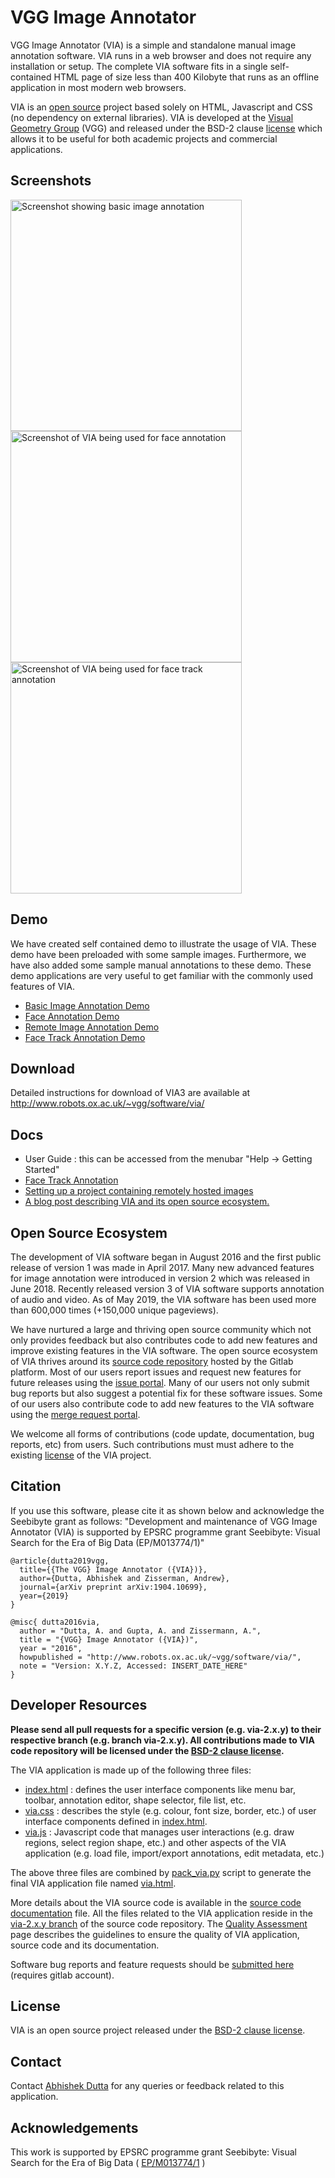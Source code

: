 # VGG Image Annotator

VGG Image Annotator (VIA) is a simple and standalone manual image annotation 
software. VIA runs in a web browser and does not require any installation or setup. 
The complete VIA software fits in a single self-contained HTML page of size 
less than 400 Kilobyte that runs as an offline application in most modern web browsers.

VIA is an [open source](https://gitlab.com/vgg/via) project based solely on 
HTML, Javascript and CSS (no dependency on external libraries). VIA is 
developed at the [Visual Geometry Group](http://www.robots.ox.ac.uk/~vgg/) (VGG) 
and released under the BSD-2 clause [license](https://gitlab.com/vgg/via/blob/master/LICENSE)
which allows it to be useful for both academic projects and commercial applications.

## Screenshots
<img src="via-2.x.y/doc/screenshots/via_demo_screenshot2_via-2.0.2.jpg" alt="Screenshot showing basic image annotation" title="Screenshot showing basic image annotation" height="370">
<img src="via-2.x.y/doc/screenshots/via_face_demo_screenshot4.jpg" alt="Screenshot of VIA being used for face annotation" title="Screenshot of VIA being used for face annotation" height="370">
<img src="via-2.x.y/doc/screenshots/via_face_track_demo_screenshot1.jpg" alt="Screenshot of VIA being used for face track annotation" title="Screenshot of VIA being used for face track annotation" height="370">

## Demo
We have created self contained demo to illustrate the usage of VIA. These demo
have been preloaded with some sample images. Furthermore, we have 
also added some sample manual annotations to these demo. These demo applications 
are very useful to get familiar with the commonly used features of VIA.
  * [Basic Image Annotation Demo](http://www.robots.ox.ac.uk/~vgg/software/via/via_demo.html)
  * [Face Annotation Demo](http://www.robots.ox.ac.uk/~vgg/software/via/via_face_demo.html)
  * [Remote Image Annotation Demo](http://www.robots.ox.ac.uk/~vgg/software/via/via_wikimedia_demo.html)
  * [Face Track Annotation Demo](http://www.robots.ox.ac.uk/~vgg/software/via/docs/face_track_annotation.html)

## Download
Detailed instructions for download of VIA3 are available at http://www.robots.ox.ac.uk/~vgg/software/via/

## Docs
 * User Guide : this can be accessed from the menubar "Help -> Getting Started"
 * [Face Track Annotation](http://www.robots.ox.ac.uk/~vgg/software/via/docs/face_track_annotation.html)
 * [Setting up a project containing remotely hosted images](http://www.robots.ox.ac.uk/~vgg/software/via/docs/via_with_remote_images.html)
 * [A blog post describing VIA and its open source ecosystem.](http://www.robots.ox.ac.uk/~vgg/blog/vgg-image-annotator.html)

## Open Source Ecosystem
The development of VIA software began in August 2016 and the first public
release of version 1 was made in April 2017. Many new advanced features
for image annotation were introduced in version 2 which was released in June 2018. 
Recently released version 3 of VIA software supports annotation of audio and video. 
As of May 2019, the VIA software has been used more than 600,000 times (+150,000 unique pageviews).

We have nurtured a large and thriving open source community which not
only provides feedback but also contributes code to add new features
and improve existing features in the VIA software. The open source
ecosystem of VIA thrives around its [source code repository](https://gitlab.com/vgg/via)
hosted by the Gitlab platform. Most of our users report issues and
request new features for future releases using the [issue portal](https://gitlab.com/vgg/via/issues). 
Many of our users not only submit bug reports but also suggest a potential
fix for these software issues. Some of our users also contribute code
to add new features to the VIA software using the [merge request portal](https://gitlab.com/vgg/via/merge_requests). 

We welcome all forms of contributions (code update, documentation, bug reports, etc) from users. 
Such contributions must must adhere to the existing [license](https://gitlab.com/vgg/via/blob/master/LICENSE) of 
the VIA project.

## Citation
If you use this software, please cite it as shown below and acknowledge the Seebibyte grant as follows: "Development and maintenance of VGG Image Annotator (VIA) is supported by EPSRC programme grant Seebibyte: Visual Search for the Era of Big Data (EP/M013774/1)" 
```
@article{dutta2019vgg,
  title={{The VGG} Image Annotator ({VIA})},
  author={Dutta, Abhishek and Zisserman, Andrew},
  journal={arXiv preprint arXiv:1904.10699},
  year={2019}
}

@misc{ dutta2016via,
  author = "Dutta, A. and Gupta, A. and Zissermann, A.",
  title = "{VGG} Image Annotator ({VIA})",
  year = "2016",  
  howpublished = "http://www.robots.ox.ac.uk/~vgg/software/via/",  
  note = "Version: X.Y.Z, Accessed: INSERT_DATE_HERE" 
}
```

## Developer Resources
**Please send all pull requests for a specific version (e.g. via-2.x.y) to their respective branch (e.g. branch via-2.x.y). All contributions made to VIA code repository will be licensed under the [BSD-2 clause license](https://gitlab.com/vgg/via/blob/master/LICENSE).**

The VIA application is made up of the following three files:
 * [index.html](via-2.x.y/src/index.html) : defines the user interface components 
like menu bar, toolbar, annotation editor, shape selector, file list, etc.
 * [via.css](via-2.x.y/src/via.css) : describes the style (e.g. colour, font size, 
border, etc.) of user interface components defined in [index.html](via-2.x.y/src/index.html).
 * [via.js](via-2.x.y/src/via.js) : Javascript code that manages user interactions 
(e.g. draw regions, select region shape, etc.) and other aspects of the VIA 
application (e.g. load file, import/export annotations, edit metadata, etc.)

The above three files are combined by [pack_via.py](via-2.x.y/scripts/pack_via.py)
script to generate the final VIA application file named [via.html](via-2.x.y/dist/via.html).

More details about the VIA source code is available in the [source code documentation](via-2.x.y/CodeDoc.md)
file. All the files related to the VIA application reside in the [via-2.x.y branch](https://gitlab.com/vgg/via/tree/via-2.x.y/via-2.x.y)
of the source code repository. The [Quality Assessment](via-2.x.y/QualityAssessment.md) 
page describes the guidelines to ensure the quality of VIA application, source 
code and its documentation.

Software bug reports and feature requests should be 
[submitted here](https://gitlab.com/vgg/via/issues/new) (requires gitlab account).

## License
VIA is an open source project released under the 
[BSD-2 clause license](https://gitlab.com/vgg/via/blob/master/LICENSE).

## Contact
Contact [Abhishek Dutta](adutta_remove_me_@robots.ox.ac.uk) for any queries or feedback related to this application.

## Acknowledgements
This work is supported by EPSRC programme grant Seebibyte: Visual Search for the Era of Big Data ( [EP/M013774/1](http://www.seebibyte.org/index.html) )

